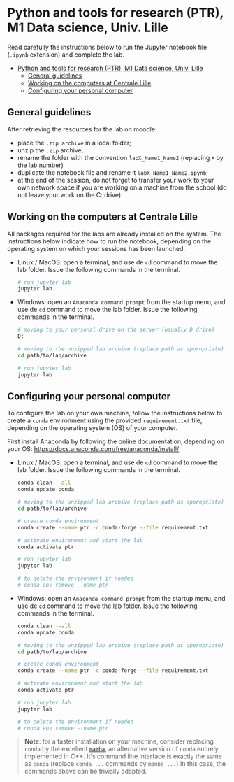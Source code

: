 # Python and tools for research (PTR), M1 Data science, Univ. Lille

Read carefully the instructions below to run the Jupyter notebook file (`.ipynb` extension) and complete the lab.

- [Python and tools for research (PTR), M1 Data science, Univ. Lille](#python-and-tools-for-research-ptr-m1-data-science-univ-lille)
  - [General guidelines](#general-guidelines)
  - [Working on the computers at Centrale Lille](#working-on-the-computers-at-centrale-lille)
  - [Configuring your personal computer](#configuring-your-personal-computer)

## General guidelines

After retrieving the resources for the lab on moodle:

- place the `.zip archive` in a local folder;
- unzip the `.zip` archive;
- rename the folder with the convention `labX_Name1_Name2` (replacing `X` by the lab number)
- duplicate the notebook file and rename it `labX_Name1_Name2.ipynb`;
- at the end of the session, do not forget to transfer your work to your own network space if you are working on a machine from the school (do not leave your work on the C: drive).

## Working on the computers at Centrale Lille

All packages required for the labs are already installed on the system. The instructions below indicate how to run the notebook, depending on the operating system on which your sessions has been launched.

- Linux / MacOS: open a terminal, and use de `cd` command to move the lab folder. Issue the following commands in the terminal.

  ```bash
  # run jupyter lab
  jupyter lab
  ```

- Windows: open an `Anaconda command prompt` from the startup menu, and use de `cd` command to move the lab folder. Issue the following commands in the terminal.

  ```bash
  # moving to your personal drive on the server (usually D drive)
  D:

  # moving to the unzipped lab archive (replace path as appropriate)
  cd path/to/lab/archive

  # run jupyter lab
  jupyter lab
  ```

## Configuring your personal computer

To configure the lab on your own machine, follow the instructions below to create a `conda` environment using the provided `requirement.txt` file, depending on the operating system (OS) of your computer.

First install Anaconda by following the online documentation, depending on your OS: https://docs.anaconda.com/free/anaconda/install/

- Linux / MacOS: open a terminal, and use de `cd` command to move the lab folder. Issue the following commands in the terminal.

  ```bash
  conda clean --all
  conda update conda

  # moving to the unzipped lab archive (replace path as appropriate)
  cd path/to/lab/archive

  # create conda environment
  conda create --name ptr -c conda-forge --file requirement.txt

  # activate environment and start the lab
  conda activate ptr

  # run jupyter lab
  jupyter lab

  # to delete the environment if needed
  # conda env remove --name ptr
  ```

- Windows: open an `Anaconda command prompt` from the startup menu, and use de `cd` command to move the lab folder. Issue the following commands in the terminal.

  ```bash
  conda clean --all
  conda update conda

  # moving to the unzipped lab archive (replace path as appropriate)
  cd path/to/lab/archive

  # create conda environment
  conda create --name ptr -c conda-forge --file requirement.txt

  # activate environment and start the lab
  conda activate ptr

  # run jupyter lab
  jupyter lab

  # to delete the environment if needed
  # conda env remove --name ptr
  ```

> **Note**: for a faster installation on your machine, consider replacing `conda` by the excellent [`mamba`](https://mamba.readthedocs.io/en/latest/installation.html), an alternative version of `conda` entirely implemented in C++. It's command line interface is exactly the same as `conda` (replace `conda ...` commands by `mamba ...`) In this case, the commands above can be trivially adapted.
